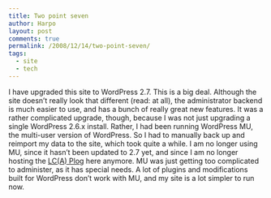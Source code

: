```yaml
---
title: Two point seven
author: Harpo
layout: post
comments: true
permalink: /2008/12/14/two-point-seven/
tags:
  - site
  - tech
---
```

I have upgraded this site to WordPress 2.7. This is a big deal. Although the site doesn&#8217;t really look that different (read: at all), the administrator backend is much easier to use, and has a bunch of really great new features. It was a rather complicated upgrade, though, because I was not just upgrading a single WordPress 2.6.x install. Rather, I had been running WordPress MU, the multi-user version of WordPress. So I had to manually back up and reimport my data to the site, which took quite a while. I am no longer using MU, since it hasn&#8217;t been updated to 2.7 yet, and since I am no longer hosting the <a href="http://carofawesomeness.com/plog" target="_blank">LC(A) Plog</a> here anymore. MU was just getting too complicated to administer, as it has special needs. A lot of plugins and modifications built for WordPress don&#8217;t work with MU, and my site is a lot simpler to run now.